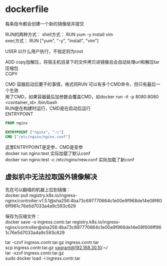 # dockerfile

每条指令都会创建一个新的镜像层并提交

RUN的两种方式： 
shell方式：  RUN yum -y install vim  
exec方式：   RUN ["yum", "-y", "install", "vim"]

USER 以什么用户执行，不指定则为root

ADD copy加解压，将宿主机目录下的文件拷贝进镜像且会自动处理url和解压tar压缩包  
COPY

CMD  容器启动后要干的事情，格式同RUN
     可以有多个CMD命令，但只有最后一个生效  
     用了CMD，如果容器最后加参数会覆盖CMD，如docker run -it -p 8080:8080 <container_id> /bin/bash  
     RUN是在构建时运行，CMD是在启动后运行  
ENTRYPOINT

```dockerfile
FROM nginx

ENTRYPOINT ["nginx", "-c"]
CMD ["/etc/nginx/nginx.conf"]
```
这里ENTRYPOINT是定参，CMD是变参  
docker run nginx:test  实际加载了默认conf  
docker run nginx:test -c /etc/nginx/new.conf  实际加载了新conf  

## 虚拟机中无法拉取国外镜像解决

先在可以翻墙的机器上拉到镜像：  
docker pull registry.k8s.io/ingress-nginx/controller:v1.5.1@sha256:4ba73c697770664c1e00e9f968de14e08f606ff961c76e5d7033a4a9c593c629

保存为压缩文件：  
docker save -o ingress.contr.tar registry.k8s.io/ingress-nginx/controller@sha256:4ba73c697770664c1e00e9f968de14e08f606ff961c76e5d7033a4a9c593c629

tar -czvf ingress.contr.tar.gz ingress.contr.tar  
scp ingress.contr.tar.gz vagrant@192.168.30.10:~/  
tar -xzvf ingress.contr.tar.gz  
sudo docker load -i ingress.contr.tar